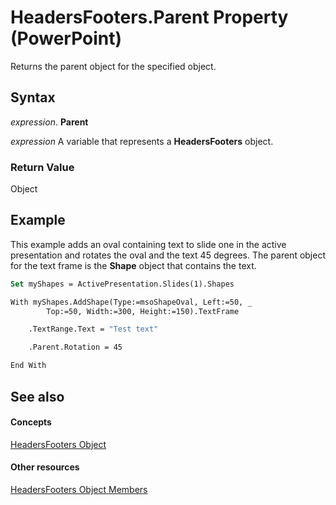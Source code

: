 
# HeadersFooters.Parent Property (PowerPoint)

Returns the parent object for the specified object.


## Syntax

 _expression_. **Parent**

 _expression_ A variable that represents a **HeadersFooters** object.


### Return Value

Object


## Example

This example adds an oval containing text to slide one in the active presentation and rotates the oval and the text 45 degrees. The parent object for the text frame is the  **Shape** object that contains the text.


```vb
Set myShapes = ActivePresentation.Slides(1).Shapes

With myShapes.AddShape(Type:=msoShapeOval, Left:=50, _
        Top:=50, Width:=300, Height:=150).TextFrame

    .TextRange.Text = "Test text"

    .Parent.Rotation = 45

End With
```


## See also


#### Concepts


[HeadersFooters Object](5fb10c90-0611-e797-836b-3f18b273af04.md)
#### Other resources


[HeadersFooters Object Members](b5c50dee-2a19-45fa-0e2b-21620233b5ce.md)
